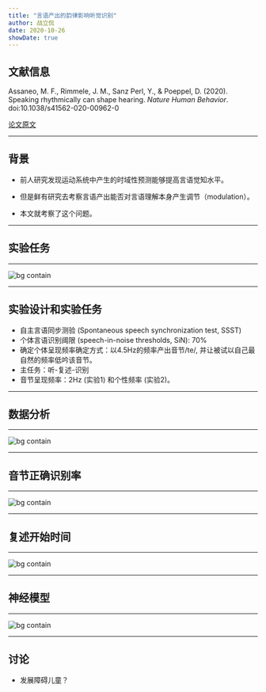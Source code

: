 ```yaml
---
title: "言语产出的韵律影响听觉识别"
author: 战立侃
date: 2020-10-26
showDate: true
---
```



## 文献信息

Assaneo, M. F., Rimmele, J. M., Sanz Perl, Y., & Poeppel, D. (2020). Speaking rhythmically can shape hearing. *Nature Human Behavior*. doi:10.1038/s41562-020-00962-0

[论文原文](../Source_Files/2020-10-26-ZLK1.pdf)

---
## 背景

- 前人研究发现运动系统中产生的时域性预测能够提高言语觉知水平。

- 但是鲜有研究去考察言语产出能否对言语理解本身产生调节（modulation）。

- 本文就考察了这个问题。

---
## 实验任务

---
![bg contain](../Supporting_Information/2020-10-26-ZLK1-Fig1.png)

---
## 实验设计和实验任务

- 自主言语同步测验 (Spontaneous speech synchronization test, SSST)
- 个体言语识别阈限 (speech-in-noise thresholds, SiN): 70%
- 确定个体呈现频率确定方式：以4.5Hz的频率产出音节/te/, 并让被试以自己最自然的频率低吟该音节。
- 主任务：听-复述-识别
- 音节呈现频率：2Hz (实验1) 和个性频率 (实验2)。

---
## 数据分析
---

![bg contain](../Supporting_Information/2020-10-26-ZLK1-Fig2.png)

---
## 音节正确识别率

---

![bg contain](../Supporting_Information/2020-10-26-ZLK1-Fig3.png)

---
## 复述开始时间

---

![bg contain](../Supporting_Information/2020-10-26-ZLK1-Fig4.png)

---
## 神经模型

---

![bg contain](../Supporting_Information/2020-10-26-ZLK1-Fig5.png)

---
## 讨论

- 发展障碍儿童？
